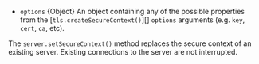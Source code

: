 <!-- YAML
added: v11.0.0
-->

* `options` {Object} An object containing any of the possible properties from
  the [`tls.createSecureContext()`][] `options` arguments (e.g. `key`, `cert`,
  `ca`, etc).

The `server.setSecureContext()` method replaces the secure context of an
existing server. Existing connections to the server are not interrupted.

